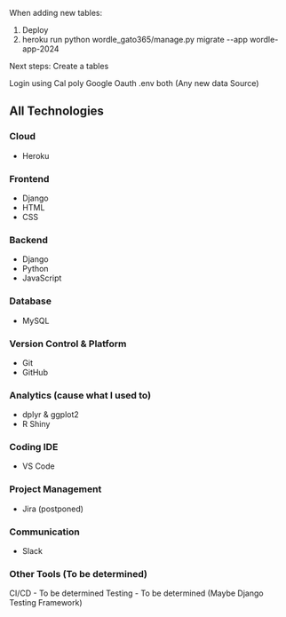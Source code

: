 
When adding new tables:
 1) Deploy 
 2) heroku run python wordle_gato365/manage.py migrate --app wordle-app-2024


Next steps:
Create a tables

Login using Cal poly Google Oauth
.env both 
(Any new data Source)


## All Technologies

### Cloud
- Heroku

### Frontend
- Django
- HTML
- CSS

### Backend
- Django
- Python
- JavaScript

### Database
- MySQL

### Version Control & Platform
- Git
- GitHub


### Analytics (cause what I used to)
- dplyr & ggplot2
- R Shiny

### Coding IDE
- VS Code

### Project Management
- Jira (postponed)

### Communication
- Slack

### Other Tools (To be determined)
 CI/CD - To be determined
 Testing - To be determined (Maybe Django Testing Framework)